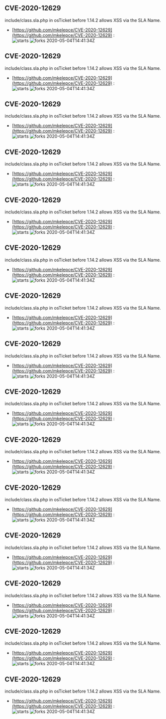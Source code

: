 ## CVE-2020-12629
 include/class.sla.php in osTicket before 1.14.2 allows XSS via the SLA Name.

- [https://github.com/mkelepce/CVE-2020-12629](https://github.com/mkelepce/CVE-2020-12629) :  
![starts](https://img.shields.io/github/stars/mkelepce/CVE-2020-12629.svg) 
![forks](https://img.shields.io/github/forks/mkelepce/CVE-2020-12629.svg) 
2020-05-04T14:41:34Z

## CVE-2020-12629
 include/class.sla.php in osTicket before 1.14.2 allows XSS via the SLA Name.

- [https://github.com/mkelepce/CVE-2020-12629](https://github.com/mkelepce/CVE-2020-12629) :  
![starts](https://img.shields.io/github/stars/mkelepce/CVE-2020-12629.svg) 
![forks](https://img.shields.io/github/forks/mkelepce/CVE-2020-12629.svg) 
2020-05-04T14:41:34Z

## CVE-2020-12629
 include/class.sla.php in osTicket before 1.14.2 allows XSS via the SLA Name.

- [https://github.com/mkelepce/CVE-2020-12629](https://github.com/mkelepce/CVE-2020-12629) :  
![starts](https://img.shields.io/github/stars/mkelepce/CVE-2020-12629.svg) 
![forks](https://img.shields.io/github/forks/mkelepce/CVE-2020-12629.svg) 
2020-05-04T14:41:34Z

## CVE-2020-12629
 include/class.sla.php in osTicket before 1.14.2 allows XSS via the SLA Name.

- [https://github.com/mkelepce/CVE-2020-12629](https://github.com/mkelepce/CVE-2020-12629) :  
![starts](https://img.shields.io/github/stars/mkelepce/CVE-2020-12629.svg) 
![forks](https://img.shields.io/github/forks/mkelepce/CVE-2020-12629.svg) 
2020-05-04T14:41:34Z

## CVE-2020-12629
 include/class.sla.php in osTicket before 1.14.2 allows XSS via the SLA Name.

- [https://github.com/mkelepce/CVE-2020-12629](https://github.com/mkelepce/CVE-2020-12629) :  
![starts](https://img.shields.io/github/stars/mkelepce/CVE-2020-12629.svg) 
![forks](https://img.shields.io/github/forks/mkelepce/CVE-2020-12629.svg) 
2020-05-04T14:41:34Z

## CVE-2020-12629
 include/class.sla.php in osTicket before 1.14.2 allows XSS via the SLA Name.

- [https://github.com/mkelepce/CVE-2020-12629](https://github.com/mkelepce/CVE-2020-12629) :  
![starts](https://img.shields.io/github/stars/mkelepce/CVE-2020-12629.svg) 
![forks](https://img.shields.io/github/forks/mkelepce/CVE-2020-12629.svg) 
2020-05-04T14:41:34Z

## CVE-2020-12629
 include/class.sla.php in osTicket before 1.14.2 allows XSS via the SLA Name.

- [https://github.com/mkelepce/CVE-2020-12629](https://github.com/mkelepce/CVE-2020-12629) :  
![starts](https://img.shields.io/github/stars/mkelepce/CVE-2020-12629.svg) 
![forks](https://img.shields.io/github/forks/mkelepce/CVE-2020-12629.svg) 
2020-05-04T14:41:34Z

## CVE-2020-12629
 include/class.sla.php in osTicket before 1.14.2 allows XSS via the SLA Name.

- [https://github.com/mkelepce/CVE-2020-12629](https://github.com/mkelepce/CVE-2020-12629) :  
![starts](https://img.shields.io/github/stars/mkelepce/CVE-2020-12629.svg) 
![forks](https://img.shields.io/github/forks/mkelepce/CVE-2020-12629.svg) 
2020-05-04T14:41:34Z

## CVE-2020-12629
 include/class.sla.php in osTicket before 1.14.2 allows XSS via the SLA Name.

- [https://github.com/mkelepce/CVE-2020-12629](https://github.com/mkelepce/CVE-2020-12629) :  
![starts](https://img.shields.io/github/stars/mkelepce/CVE-2020-12629.svg) 
![forks](https://img.shields.io/github/forks/mkelepce/CVE-2020-12629.svg) 
2020-05-04T14:41:34Z

## CVE-2020-12629
 include/class.sla.php in osTicket before 1.14.2 allows XSS via the SLA Name.

- [https://github.com/mkelepce/CVE-2020-12629](https://github.com/mkelepce/CVE-2020-12629) :  
![starts](https://img.shields.io/github/stars/mkelepce/CVE-2020-12629.svg) 
![forks](https://img.shields.io/github/forks/mkelepce/CVE-2020-12629.svg) 
2020-05-04T14:41:34Z

## CVE-2020-12629
 include/class.sla.php in osTicket before 1.14.2 allows XSS via the SLA Name.

- [https://github.com/mkelepce/CVE-2020-12629](https://github.com/mkelepce/CVE-2020-12629) :  
![starts](https://img.shields.io/github/stars/mkelepce/CVE-2020-12629.svg) 
![forks](https://img.shields.io/github/forks/mkelepce/CVE-2020-12629.svg) 
2020-05-04T14:41:34Z

## CVE-2020-12629
 include/class.sla.php in osTicket before 1.14.2 allows XSS via the SLA Name.

- [https://github.com/mkelepce/CVE-2020-12629](https://github.com/mkelepce/CVE-2020-12629) :  
![starts](https://img.shields.io/github/stars/mkelepce/CVE-2020-12629.svg) 
![forks](https://img.shields.io/github/forks/mkelepce/CVE-2020-12629.svg) 
2020-05-04T14:41:34Z

## CVE-2020-12629
 include/class.sla.php in osTicket before 1.14.2 allows XSS via the SLA Name.

- [https://github.com/mkelepce/CVE-2020-12629](https://github.com/mkelepce/CVE-2020-12629) :  
![starts](https://img.shields.io/github/stars/mkelepce/CVE-2020-12629.svg) 
![forks](https://img.shields.io/github/forks/mkelepce/CVE-2020-12629.svg) 
2020-05-04T14:41:34Z

## CVE-2020-12629
 include/class.sla.php in osTicket before 1.14.2 allows XSS via the SLA Name.

- [https://github.com/mkelepce/CVE-2020-12629](https://github.com/mkelepce/CVE-2020-12629) :  
![starts](https://img.shields.io/github/stars/mkelepce/CVE-2020-12629.svg) 
![forks](https://img.shields.io/github/forks/mkelepce/CVE-2020-12629.svg) 
2020-05-04T14:41:34Z

## CVE-2020-12629
 include/class.sla.php in osTicket before 1.14.2 allows XSS via the SLA Name.

- [https://github.com/mkelepce/CVE-2020-12629](https://github.com/mkelepce/CVE-2020-12629) :  
![starts](https://img.shields.io/github/stars/mkelepce/CVE-2020-12629.svg) 
![forks](https://img.shields.io/github/forks/mkelepce/CVE-2020-12629.svg) 
2020-05-04T14:41:34Z

